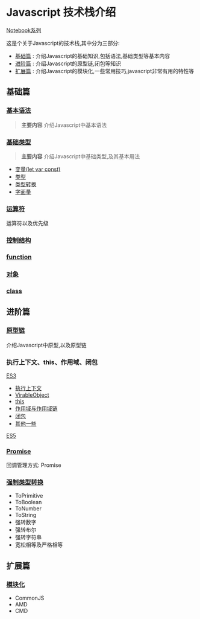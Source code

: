 # Javascript 技术栈介绍

[Notebook系列](https://github.com/dp9u0/Notebook)

这是个关于Javascript的技术栈,其中分为三部分:

* [基础篇](#基础篇) : 介绍Javascript的基础知识,包括语法,基础类型等基本内容
* [进阶篇](#进阶篇) : 介绍Javascript的原型链,闭包等知识
* [扩展篇](#扩展篇) : 介绍Javascript的模块化,一些常用技巧,javascript非常有用的特性等

## 基础篇

### [基本语法](/1.0.grammar/README.md)

> **主要内容** 介绍Javascript中基本语法

### [基础类型](/1.1.type/README.md)

> **主要内容** 介绍Javascript中基础类型,及其基本用法

* [变量(let var const)](/1.1.type/README.md#变量)
* [类型](/1.1.type/README.md#类型)
* [类型转换](/1.1.type/README.md#类型转换)
* [字面量](/1.1.type/README.md#字面量)

### [运算符](/1.2.运算符/README.md)

运算符以及优先级

### [控制结构](/1.3.控制结构/README.md)

### [function](/1.4.function/README.md)

### [对象](/1.6.object/README.md)

### [class](/1.7.class/README.md)

## 进阶篇

### [原型链](/2.1.proto/README.md)

介绍Javascript中原型,以及原型链

### 执行上下文、this、作用域、闭包

[ES3](/2.2.context/README.md)

* [执行上下文](/2.2.context/ExecuteContext.md)
* [VirableObject](/2.2.context/VariableObject.md)
* [this](/2.2.context/This.md)
* [作用域与作用域链](/2.2.context/Scope.md)
* [闭包](/2.2.context/Closure.md)
* [其他一些](/2.2.context/Extend.md)

[ES5](/2.3.context-es5/README.md)

### [Promise](/2.4.promise/README.md)

回调管理方式: Promise

### [强制类型转换](/2.5.coercion/README.md)

* ToPrimitive
* ToBoolean
* ToNumber
* ToString
* 强转数字
* 强转布尔
* 强转字符串
* 宽松相等及严格相等

## 扩展篇

### [模块化](/3.1.module/README.md)

* CommonJS
* AMD
* CMD
